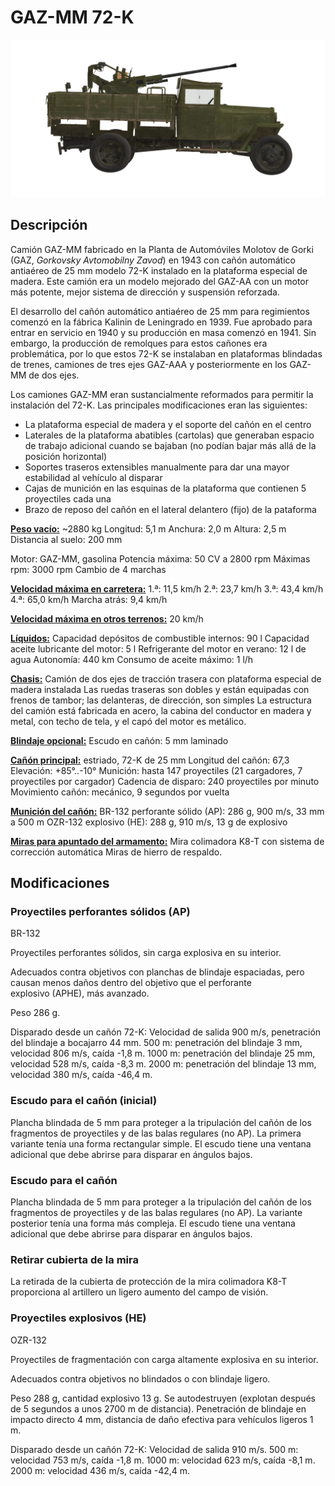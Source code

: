 # GAZ-MM 72-K

![_gaz-mm-72k](../images/_gaz-mm-72k.png)

## Descripción

Camión GAZ-MM fabricado en la Planta de Automóviles Molotov de Gorki (GAZ, <i>Gorkovsky Avtomobilny Zavod</i>) en 1943 con cañón automático antiaéreo de 25 mm modelo 72-K instalado en la plataforma especial de madera. Este camión era un modelo mejorado del GAZ-AA con un motor más potente, mejor sistema de dirección y suspensión reforzada.

El desarrollo del cañón automático antiaéreo de 25 mm para regimientos comenzó en la fábrica Kalinin de Leningrado en 1939. Fue aprobado para entrar en servicio en 1940 y su producción en masa comenzó en 1941. Sin embargo, la producción de remolques para estos cañones era problemática, por lo que estos 72-K se instalaban en plataformas  blindadas de trenes, camiones de tres ejes GAZ-AAA y posteriormente en los GAZ-MM de dos ejes.

Los camiones GAZ-MM eran sustancialmente reformados para permitir la instalación del 72-K. Las principales modificaciones eran las siguientes:
- La plataforma especial de madera y el soporte del cañón en el centro
- Laterales de la plataforma abatibles (cartolas) que generaban espacio de trabajo adicional cuando se  bajaban (no podían bajar más allá de la posición horizontal)
- Soportes traseros extensibles manualmente para dar una mayor estabilidad al vehículo al disparar
- Cajas de munición en las esquinas de la plataforma que contienen 5 proyectiles cada una
- Brazo de reposo del cañón en el lateral delantero (fijo) de la pataforma

<b><u>Peso vacío:</u></b> ~2880 kg
Longitud: 5,1 m
Anchura: 2,0 m
Altura: 2,5 m
Distancia al suelo: 200 mm

Motor: GAZ-MM, gasolina
Potencia máxima: 50 CV a 2800 rpm
Máximas rpm: 3000 rpm
Cambio de 4 marchas

<b><u>Velocidad máxima en carretera:</u></b>
1.ª: 11,5 km/h
2.ª: 23,7 km/h
3.ª: 43,4 km/h
4.ª: 65,0 km/h
Marcha atrás: 9,4 km/h

<b><u>Velocidad máxima en otros terrenos:</u></b> 20 km/h

<b><u>Líquidos:</u></b>
Capacidad depósitos de combustible internos: 90 l
Capacidad aceite lubricante del motor: 5 l
Refrigerante del motor en verano: 12 l de agua
Autonomía: 440 km
Consumo de aceite máximo: 1 l/h

<b><u>Chasis:</u></b>
Camión de dos ejes de tracción trasera con plataforma especial de madera instalada
Las ruedas traseras son dobles y están equipadas con frenos de tambor; las delanteras, de dirección, son simples
La estructura del camión está fabricada en acero, la cabina del conductor en madera y metal, con techo de tela, y el capó del motor es metálico.

<b><u>Blindaje opcional:</u></b>
Escudo en cañón: 5 mm laminado

<b><u>Cañón principal:</u></b> estriado, 72-K de 25 mm
Longitud del cañón: 67,3
Elevación: +85°..-10°
Munición: hasta 147 proyectiles (21 cargadores, 7 proyectiles por cargador)
Cadencia de disparo: 240 proyectiles por minuto
Movimiento cañón: mecánico, 9 segundos por vuelta

<b><u>Munición del cañón:</u></b>
BR-132 perforante sólido (AP): 286 g, 900 m/s, 33 mm a 500 m
OZR-132 explosivo (HE): 288 g, 910 m/s, 13 g de explosivo

<b><u>Miras para apuntado del armamento:</u></b>
Mira colimadora K8-T con sistema de corrección automática
Miras de hierro de respaldo.

## Modificaciones

### Proyectiles perforantes sólidos (AP)

BR-132

Proyectiles perforantes sólidos, sin carga explosiva en su interior.

Adecuados contra objetivos con planchas de blindaje espaciadas, pero causan menos daños dentro del objetivo que el perforante explosivo (APHE), más avanzado.

Peso 286 g.

Disparado desde un cañón 72-K:
Velocidad de salida 900 m/s, penetración del blindaje a bocajarro 44 mm.
500 m: penetración del blindaje 3 mm, velocidad 806 m/s, caída -1,8 m.
1000 m: penetración del blindaje 25 mm, velocidad 528 m/s, caída -8,3 m.
2000 m: penetración del blindaje 13 mm, velocidad 380 m/s, caída -46,4 m.

### Escudo para el cañón (inicial)

Plancha blindada de 5 mm para proteger a la tripulación del cañón de los fragmentos de proyectiles y de las balas regulares (no AP). La primera variante tenía una forma rectangular simple.
El escudo tiene una ventana adicional que debe abrirse para disparar en ángulos bajos.

### Escudo para el cañón

Plancha blindada de 5 mm para proteger a la tripulación del cañón de los fragmentos de proyectiles y de las balas regulares (no AP). La variante posterior tenía una forma más compleja.
El escudo tiene una ventana adicional que debe abrirse para disparar en ángulos bajos.

### Retirar cubierta de la mira

La retirada de la cubierta de protección de la mira colimadora K8-T proporciona al artillero un ligero aumento del campo de visión.

### Proyectiles explosivos (HE)

OZR-132

Proyectiles de fragmentación con carga altamente explosiva en su interior.

Adecuados contra objetivos no blindados o con blindaje ligero.

Peso 288 g, cantidad explosivo 13 g.
Se autodestruyen (explotan después de 5 segundos a unos 2700 m de distancia).
Penetración de blindaje en impacto directo 4 mm, distancia de daño efectiva para vehículos ligeros 1 m.

Disparado desde un cañón 72-K:
Velocidad de salida 910 m/s.
500 m: velocidad 753 m/s, caída -1,8 m.
1000 m: velocidad 623 m/s, caída -8,1 m.
2000 m: velocidad 436 m/s, caída -42,4 m.

